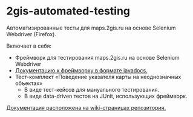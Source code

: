 # 2gis-automated-testing

Автоматизированные тесты для maps.2gis.ru на основе Selenium Webdriver (Firefox).

Включает в себя:

* Фреймворк для тестирования maps.2gis.ru на основе Selenium Webdriver
* [Документацию к фреймворку в формате javadocs.](http://nickvolynkin.github.io/2gis-automated-testing/)
* Тест-комплект «Поведение указателя карты на неоднозначных объектах»
    * В виде тест-кейсов для мануального тестирования.
    * В виде data-driven тестов на JUnit, использующих фреймворк.

[Документация расположена на wiki-страницах репозитория.](https://github.com/NickVolynkin/2gis-automated-testing/wiki)
